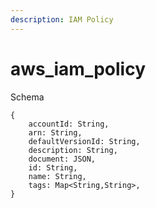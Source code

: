 ```yaml
---
description: IAM Policy
---
```


# aws_iam_policy

Schema
```
{
	accountId: String,
	arn: String,
	defaultVersionId: String,
	description: String,
	document: JSON,
	id: String,
	name: String,
	tags: Map<String,String>,
}
```

